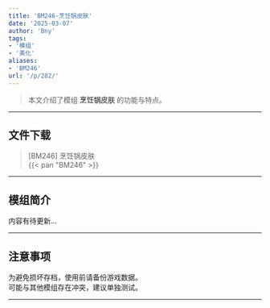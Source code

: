```yaml
---
title: 'BM246-烹饪锅皮肤'
date: '2025-03-07'
author: 'Bny'
tags:
- '模组'
- '美化'
aliases:
- 'BM246'
url: '/p/282/'
---
```


> 本文介绍了模组 **烹饪锅皮肤** 的功能与特点。

---

## 文件下载

> [BM246] 烹饪锅皮肤  
{{< pan "BM246" >}}  

---

## 模组简介

>  
内容有待更新...  

---

## 注意事项

>  
为避免损坏存档，使用前请备份游戏数据。  
可能与其他模组存在冲突，建议单独测试。  

---

